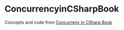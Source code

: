 # ConcurrencyinCSharpBook

Concepts and code from  [Concurreny in CSharp Book](http://www.amazon.com/Concurrency-C-Cookbook-Stephen-Cleary/dp/1449367569) 
